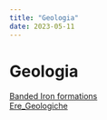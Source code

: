 ```yaml
---
title: "Geologia"
date: 2023-05-11
---
```

# Geologia
[Banded Iron formations](/notes/banded_iron_formations)  
[Ere_Geologiche](/notes/ere_geologiche)  
